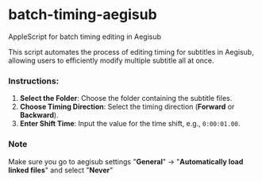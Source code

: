 # batch-timing-aegisub
AppleScript for batch timing editing in Aegisub

This script automates the process of editing timing for subtitles in Aegisub, allowing users to efficiently modify multiple subtitle all at once.

### Instructions:
1. **Select the Folder**: Choose the folder containing the subtitle files.
2. **Choose Timing Direction**: Select the timing direction (**Forward** or **Backward**).
3. **Enter Shift Time**: Input the value for the time shift, e.g., `0:00:01.00`.


### Note
Make sure you go to aegisub settings "**General**" -> "**Automatically load linked files**" and select "**Never**"

